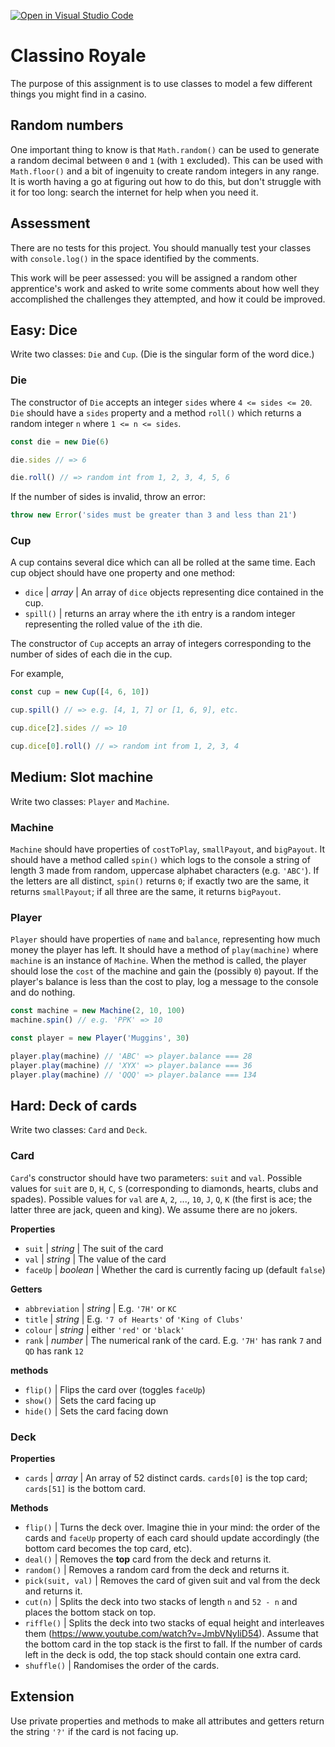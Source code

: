 [![Open in Visual Studio Code](https://classroom.github.com/assets/open-in-vscode-c66648af7eb3fe8bc4f294546bfd86ef473780cde1dea487d3c4ff354943c9ae.svg)](https://classroom.github.com/online_ide?assignment_repo_id=8183005&assignment_repo_type=AssignmentRepo)
# Classino Royale

The purpose of this assignment is to use classes to model a few different things you might find in a casino.

## Random numbers

One important thing to know is that `Math.random()` can be used to generate a random decimal between `0` and `1` (with `1` excluded). This can be used with `Math.floor()` and a bit of ingenuity to create random integers in any range. It is worth having a go at figuring out how to do this, but don't struggle with it for too long: search the internet for help when you need it.

## Assessment

There are no tests for this project. You should manually test your classes with `console.log()` in the space identified by the comments.

This work will be peer assessed: you will be assigned a random other apprentice's work and asked to write some comments about how well they accomplished the challenges they attempted, and how it could be improved.

## Easy: Dice

Write two classes: `Die` and `Cup`. (Die is the singular form of the word dice.)

### Die

The constructor of `Die` accepts an integer `sides` where `4 <= sides <= 20`. `Die` should have a `sides` property and a method `roll()` which returns a random integer `n` where `1 <= n <= sides`.

```js
const die = new Die(6)

die.sides // => 6

die.roll() // => random int from 1, 2, 3, 4, 5, 6
```

If the number of sides is invalid, throw an error:
```js
throw new Error('sides must be greater than 3 and less than 21')
```

### Cup

A cup contains several dice which can all be rolled at the same time. Each cup object should have one property and one method:

 - `dice` | *array* | An array of `dice` objects representing dice contained in the cup.
 - `spill()` | returns an array where the `i`th entry is a random integer representing the rolled value of the `i`th die.
 
The constructor of `Cup` accepts an array of integers corresponding to the number of sides of each die in the cup.

For example,
```js
const cup = new Cup([4, 6, 10])

cup.spill() // => e.g. [4, 1, 7] or [1, 6, 9], etc.

cup.dice[2].sides // => 10

cup.dice[0].roll() // => random int from 1, 2, 3, 4
```

## Medium: Slot machine

Write two classes: `Player` and `Machine`.

### Machine

`Machine` should have properties of `costToPlay`, `smallPayout`, and `bigPayout`. It should have a method called `spin()` which logs to the console a string of length 3 made from random, uppercase alphabet characters (e.g. `'ABC'`). If the letters are all distinct, `spin()` returns `0`; if exactly two are the same, it returns `smallPayout`; if all three are the same, it returns `bigPayout`.

### Player

`Player` should have properties of `name` and `balance`, representing how much money the player has left. It should have a method of `play(machine)` where `machine` is an instance of `Machine`. When the method is called, the player should lose the `cost` of the machine and gain the (possibly `0`) payout. If the player's balance is less than the cost to play, log a message to the console and do nothing. 

```js
const machine = new Machine(2, 10, 100)
machine.spin() // e.g. 'PPK' => 10

const player = new Player('Muggins', 30)

player.play(machine) // 'ABC' => player.balance === 28
player.play(machine) // 'XYX' => player.balance === 36
player.play(machine) // 'QQQ' => player.balance === 134
```

## Hard: Deck of cards

Write two classes: `Card` and `Deck`.

### Card

`Card`'s constructor should have two parameters: `suit` and `val`. Possible values for `suit` are `D`, `H`, `C`, `S` (corresponding to diamonds, hearts, clubs and spades). Possible values for `val` are `A`, `2`, ..., `10`, `J`, `Q`, `K` (the first is ace; the latter three are jack, queen and king). We assume there are no jokers.

**Properties**

 - `suit` | *string* | The suit of the card
 - `val` | *string* | The value of the card
 - `faceUp` | *boolean* | Whether the card is currently facing up (default `false`)

**Getters**

 - `abbreviation` | *string* | E.g. `'7H'` or `KC`
 - `title` | *string* | E.g. `'7 of Hearts'` of `'King of Clubs'`
 - `colour` | *string* | either `'red'` or `'black'`
 - `rank` | *number* | The numerical rank of the card. E.g. `'7H'` has rank `7` and `QD` has rank `12`

**methods**

 - `flip()` | Flips the card over (toggles `faceUp`)
 - `show()` | Sets the card facing up
 - `hide()` | Sets the card facing down

### Deck

**Properties**

 - `cards` | *array* | An array of 52 distinct cards. `cards[0]` is the top card; `cards[51]` is the bottom card.

**Methods**

 - `flip()` | Turns the deck over. Imagine thie in your mind: the order of the cards and `faceUp` property of each card should update accordingly (the bottom card becomes the top card, etc).
 - `deal()` | Removes the **top** card from the deck and returns it.
 - `random()` | Removes a random card from the deck and returns it.
 - `pick(suit, val)` | Removes the card of given suit and val from the deck and returns it. 
 - `cut(n)` | Splits the deck into two stacks of length `n` and `52 - n` and places the bottom stack on top.
 - `riffle()` | Splits the deck into two stacks of equal height and interleaves them (https://www.youtube.com/watch?v=JmbVNyIiD54). Assume that the bottom card in the top stack is the first to fall. If the number of cards left in the deck is odd, the top stack should contain one extra card.
 - `shuffle()` | Randomises the order of the cards.

## Extension

Use private properties and methods to make all attributes and getters return the string `'?'` if the card is not facing up.
